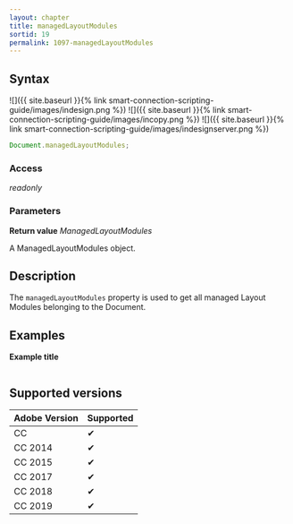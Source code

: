 ```yaml
---
layout: chapter
title: managedLayoutModules
sortid: 19
permalink: 1097-managedLayoutModules
---
```

## Syntax

![]({{ site.baseurl }}{% link smart-connection-scripting-guide/images/indesign.png %}) ![]({{ site.baseurl }}{% link smart-connection-scripting-guide/images/incopy.png %}) ![]({{ site.baseurl }}{% link smart-connection-scripting-guide/images/indesignserver.png %})
```javascript
Document.managedLayoutModules;
```

### Access

*readonly*

### Parameters

**Return value** *ManagedLayoutModules*

A ManagedLayoutModules object.

## Description

The `managedLayoutModules` property is used to get all managed Layout Modules belonging to the Document.

## Examples

**Example title**

```javascript
```

## Supported versions

| Adobe Version | Supported |
|---------------|---------|
| CC            | ✔       |
| CC 2014       | ✔       |
| CC 2015       | ✔       |
| CC 2017       | ✔       |
| CC 2018       | ✔       |
| CC 2019       | ✔       |